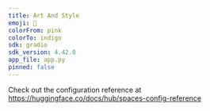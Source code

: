```yaml
---
title: Art And Style
emoji: 🚀
colorFrom: pink
colorTo: indigo
sdk: gradio
sdk_version: 4.42.0
app_file: app.py
pinned: false
---
```


Check out the configuration reference at https://huggingface.co/docs/hub/spaces-config-reference

